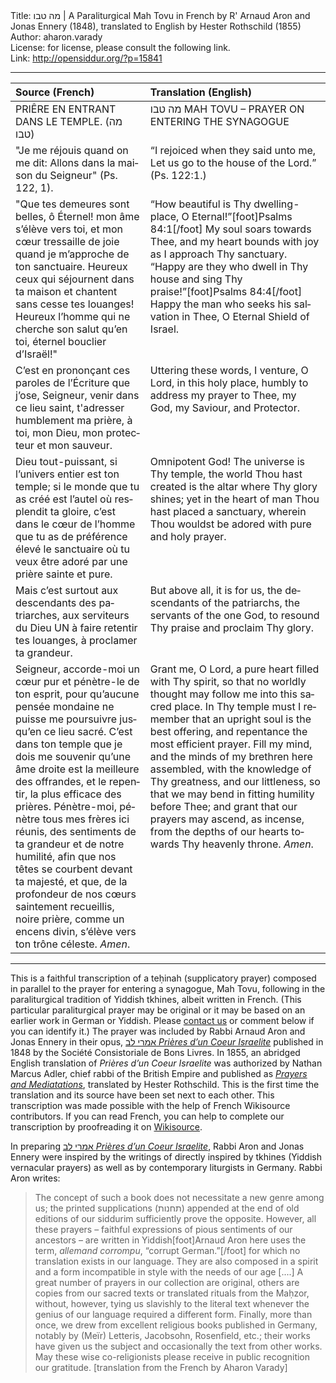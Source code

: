 <html>
<head></head>
<body>
Title: מה טבו | A Paraliturgical Mah Tovu in French by R' Arnaud Aron and Jonas Ennery (1848), translated to English by Hester Rothschild (1855)<br />
Author: aharon.varady<br />
License: for license, please consult the following link.<br />
Link: <a href="http://opensiddur.org/?p=15841">http://opensiddur.org/?p=15841</a>
<p />
<hr />

<table style="margin-left: auto;margin-right: auto;" class="draggable">
<thead><tr><th id="x" style="text-align: left;">Source (French)</th><th style="text-align: left;">Translation (English)</th></tr></thead>
<tbody>
<tr><td style="vertical-align:top;">
<div class="english"><span lang="fr">
PRIÊRE EN ENTRANT DANS LE TEMPLE. (מה טבו)
</span></div></td>

<td style="vertical-align:top;">
<div class="english"><span lang="en">
מה טבו MAH TOVU – PRAYER ON ENTERING THE SYNAGOGUE
</span></div></td></tr>


<tr><td style="vertical-align:top;">
<div class="english"><span lang="fr">
"Je me réjouis quand on me dit: Allons dans la maison du Seigneur" (Ps. 122, 1).
</span></div></td>

<td style="vertical-align:top;">
<div class="english"><span lang="en">
“I rejoiced when they said unto me, Let us go to the house of the Lord.” (Ps. 122:1.)
</span></div></td></tr>


<tr><td style="vertical-align:top;">
<div class="english"><span lang="fr">
"Que tes demeures sont belles, ô Éternel! mon âme s’élève vers toi, et mon cœur tressaille de joie quand je m’approche de ton sanctuaire. Heureux ceux qui séjournent dans ta maison et chantent sans cesse tes louanges! Heureux l’homme qui ne cherche son salut qu’en toi, éternel bouclier d’Israël!"
</span></div></td>

<td style="vertical-align:top;">
<div class="english"><span lang="en">
“How beautiful is Thy dwelling-place, O Eternal!”[foot]Psalms 84:1[/foot] My soul soars towards Thee, and my heart bounds with joy as I approach Thy sanctuary. “Happy are they who dwell in Thy house and sing Thy praise!”[foot]Psalms 84:4[/foot] Happy the man who seeks his salvation in Thee, O Eternal Shield of Israel.
</span></div></td></tr>


<tr><td style="vertical-align:top;">
<div class="english"><span lang="fr">
C’est en prononçant ces paroles de l’Écriture que j’ose, Seigneur, venir dans ce lieu saint, t'adresser humblement ma prière, à toi, mon Dieu, mon protecteur et mon sauveur.
</span></div></td>

<td style="vertical-align:top;">
<div class="english"><span lang="en">
Uttering these words, I venture, O Lord, in this holy place, humbly to address my prayer to Thee, my God, my Saviour, and Protector.
</span></div></td></tr>


<tr><td style="vertical-align:top;">
<div class="english"><span lang="fr">
Dieu tout-puissant, si l’univers entier est ton temple; si le monde que tu as créé est l’autel où resplendit ta gloire, c’est dans le cœur de l’homme que tu as de préférence élevé le sanctuaire où tu veux être adoré par une prière sainte et pure.
</span></div></td>

<td style="vertical-align:top;">
<div class="english"><span lang="en">
Omnipotent God! The universe is Thy temple, the world Thou hast created is the altar where Thy glory shines; yet in the heart of man Thou hast placed a sanctuary, wherein Thou wouldst be adored with pure and holy prayer.
</span></div></td></tr>


<tr><td style="vertical-align:top;">
<div class="english"><span lang="fr">
Mais c’est surtout aux descendants des patriarches, aux serviteurs du Dieu UN à faire retentir tes louanges, à proclamer ta grandeur.
</span></div></td>

<td style="vertical-align:top;">
<div class="english"><span lang="en">
But above all, it is for us, the descendants of the patriarchs, the servants of the one God, to resound Thy praise and proclaim Thy glory.
</span></div></td></tr>


<tr><td style="vertical-align:top;">
<div class="english"><span lang="fr">
Seigneur, accorde-moi un cœur pur et pénètre-le de ton esprit, pour qu’aucune pensée mondaine ne puisse me poursuivre jusqu’en ce lieu sacré. C’est dans ton temple que je dois me souvenir qu’une âme droite est la meilleure des offrandes, et le repentir, la plus efficace des prières. Pénètre-moi, pénètre tous mes frères ici réunis, des sentiments de ta grandeur et de notre humilité, afin que nos têtes se courbent devant ta majesté, et que, de la profondeur de nos cœurs saintement recueillis, noire prière, comme un encens divin, s’élève vers ton trône céleste. <em>Amen</em>.
</span></div></td>

<td style="vertical-align:top;">
<div class="english"><span lang="en">
Grant me, O Lord, a pure heart filled with Thy spirit, so that no worldly thought may follow me into this sacred place. In Thy temple must I remember that an upright soul is the best offering, and repentance the most efficient prayer. Fill my mind, and the minds of my brethren here assembled, with the knowledge of Thy greatness, and our littleness, so that we may bend in fitting humility before Thee; and grant that our prayers may ascend, as incense, from the depths of our hearts towards Thy heavenly throne. <em>Amen</em>.
</span></div></td>
</tr>
</tbody></table>

<hr />

This is a faithful transcription of a teḥinah (supplicatory prayer) composed in parallel to the prayer for entering a synagogue, Mah Tovu, following in the paraliturgical tradition of Yiddish tkhines, albeit written in French. (This particular paraliturgical prayer may be original or it may be based on an earlier work in German or Yiddish. Please <a href="https://opensiddur.org/contact/">contact us</a> or comment below if you can identify it.) The prayer was included by Rabbi Arnaud Aron and Jonas Ennery in their opus, <a href="https://archive.org/details/Jonas-Ennery-Prieres-Dun-Coeur-Israelite">אמרי לב <em>Prières d’un Coeur Israelite</em></a> published in 1848 by the Société Consistoriale de Bons Livres. In 1855, an abridged English translation of <em>Prières d’un Coeur Israelite</em> was authorized by Nathan Marcus Adler, chief rabbi of the British Empire and published as <a href="https://archive.org/details/HesterRothschildPrayersAndMeditations"><em>Prayers and Mediatations</em></a>, translated by Hester Rothschild. This is the first time the translation and its source have been set next to each other. This transcription was made possible with the help of French Wikisource contributors. If you can read French, you can help to complete our transcription by proofreading it on <a href="https://fr.wikisource.org/wiki/Livre:אמרי_לב_Prières_D%27un_Cœur_Israélite_(Jonas_Ennery,_1848).djvu">Wikisource</a>.

In preparing <a href="https://archive.org/details/Jonas-Ennery-Prieres-Dun-Coeur-Israelite">אמרי לב <em>Prières d’un Coeur Israelite</em></a>, Rabbi Aron and Jonas Ennery were inspired by the writings of directly inspired by tkhines (Yiddish vernacular prayers) as well as by contemporary liturgists in Germany. Rabbi Aron writes:

<blockquote>
The concept of such a book does not necessitate a new genre among us; the printed supplications (תחנות) appended at the end of old editions of our siddurim sufficiently prove the opposite. However, all these prayers – faithful expressions of pious sentiments of our ancestors – are written in Yiddish[foot]Arnaud Aron here uses the term, <em>allemand corrompu</em>, “corrupt German.”[/foot] for which no translation exists in our language. They are also composed in a spirit and a form incompatible in style with the needs of our age [....] A great number of prayers in our collection are original, others are copies from our sacred texts or translated rituals from the Maḥzor, without, however, tying us slavishly to the literal text whenever the genius of our language required a different form. Finally, more than once, we drew from excellent religious books published in Germany, notably by (Meïr) Letteris, Jacobsohn, Rosenfield, etc.; their works have given us the subject and occasionally the text from other works. May these wise co-religionists please receive in public recognition our gratitude. [translation from the French by Aharon Varady]</blockquote>
</body>
</html>